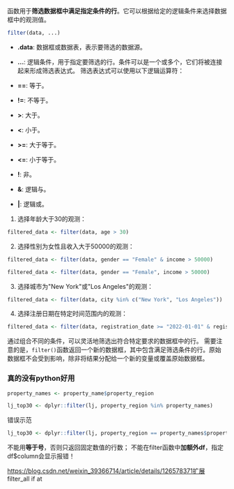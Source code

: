 函数用于**筛选数据框中满足指定条件的行**。它可以根据给定的逻辑条件来选择数据框中的观测值。
```R
filter(data, ...)
```

- **.data**: 数据框或数据表，表示要筛选的数据源。

- **...**: 逻辑条件，用于指定要筛选的行。条件可以是一个或多个，它们将被连接起来形成筛选表达式。
筛选表达式可以使用以下逻辑运算符：
- **\==**: 等于。
- **!=**: 不等于。
- **>**: 大于。
- **\<**: 小于。
- **>=**: 大于等于。
- **\<=**: 小于等于。
- **!**: 非。
- **&**: 逻辑与。
- **|**: 逻辑或。

1. 选择年龄大于30的观测：
```R
filtered_data <- filter(data, age > 30)
```

2. 选择性别为女性且收入大于50000的观测：
```R
filtered_data <- filter(data, gender == "Female" & income > 50000)

filtered_data <- filter(data, gender == "Female", income > 50000)
```

3. 选择城市为"New York"或"Los Angeles"的观测：
```R
filtered_data <- filter(data, city %in% c("New York", "Los Angeles"))
```

4. 选择注册日期在特定时间范围内的观测：
```R
filtered_data <- filter(data, registration_date >= "2022-01-01" & registration_date <= "2022-12-31")
```

通过组合不同的条件，可以灵活地筛选出符合特定要求的数据框中的行。
需要注意的是，`filter()`函数返回一个新的数据框，其中包含满足筛选条件的行。原始数据框不会受到影响，除非将结果分配给一个新的变量或覆盖原始数据框。


### 真的没有python好用
```R
property_names <- property_name$property_region

lj_top30 <- dplyr::filter(lj, property_region %in% property_names)
```

错误示范
```R
lj_top30 <- dplyr::filter(lj, property_region == property_names$property_region)
```
不能用**等于号**，否则只返回固定数值的行数；
不能在filter函数中**加额外df**，指定df$column会显示报错！


https://blog.csdn.net/weixin_39366714/article/details/126578371扩展
filter_all
if
at

